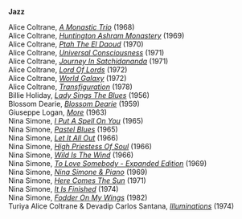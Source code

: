 **Jazz**

Alice Coltrane, <a href="tidal://album/35655609" target="_blank">*A Monastic Trio*</a> (1968)  
Alice Coltrane, <a href="tidal://album/4045933" target="_blank">*Huntington Ashram Monastery*</a> (1969)  
Alice Coltrane, <a href="tidal://album/35655262" target="_blank">*Ptah The El Daoud*</a> (1970)  
Alice Coltrane, <a href="tidal://album/569847" target="_blank">*Universal Consciousness*</a> (1971)  
Alice Coltrane, <a href="tidal://album/35494745" target="_blank">*Journey In Satchidananda*</a> (1971)  
Alice Coltrane, <a href="tidal://album/4038150" target="_blank">*Lord Of Lords*</a> (1972)  
Alice Coltrane, <a href="tidal://album/4037730" target="_blank">*World Galaxy*</a> (1972)  
Alice Coltrane, <a href="tidal:///album/207478" target="_blank">*Transfiguration*</a> (1978)  
Billie Holiday, <a href="tidal://album/93057537" target="_blank">*Lady Sings The Blues*</a> (1956)  
Blossom Dearie, <a href="tidal://album/77658906" target="_blank">*Blossom Dearie*</a> (1959)  
Giuseppe Logan, <a href="tidal://album/21013203" target="_blank">*More*</a> (1963)  
Nina Simone, <a href="tidal://album/108022684" target="_blank">*I Put A Spell On You*</a> (1965)  
Nina Simone, <a href="tidal://album/121091939" target="_blank">*Pastel Blues*</a> (1965)  
Nina Simone, <a href="tidal://album/127810809" target="_blank">*Let It All Out*</a> (1966)  
Nina Simone, <a href="tidal://album/77652171" target="_blank">*High Priestess Of Soul*</a> (1966)  
Nina Simone, <a href="tidal://album/109122750" target="_blank">*Wild Is The Wind*</a> (1966)  
Nina Simone, <a href="tidal://album/19920261" target="_blank">*To Love Somebody - Expanded Edition*</a> (1969)  
Nina Simone, <a href="tidal://album/19882524" target="_blank">*Nina Simone & Piano*</a> (1969)  
Nina Simone, <a href="tidal://album/19882464" target="_blank">*Here Comes The Sun*</a> (1971)  
Nina Simone, <a href="tidal://album/19882479" target="_blank">*It Is Finished*</a> (1974)  
Nina Simone, <a href="tidal://album/135655599" target="_blank">*Fodder On My Wings*</a> (1982)  
Turiya Alice Coltrane & Devadip Carlos Santana, <a href="tidal://album/120160134" target="_blank">*Illuminations*</a> (1974)  
